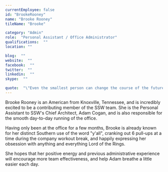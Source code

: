 ```yaml
---
currentEmployee: false
id: "BrookeRooney"
name: "Brooke Rooney"
tileName: "Brooke"

category: "Admin"
role:  "Personal Assistant / Office Administrator"
qualifications:  ""
location: ""

blog:  ""
website:  ""
facebook:  ""
twitter:  ""
linkedin:  ""
skype:  ""

quote:  "\"Even the smallest person can change the course of the future.\" -LOTR"
---
```


Brooke Rooney is an American from Knoxville, Tennessee, and is incredibly excited to be a contributing member of the SSW team. She is the Personal Assistant to SSW's Chief Architect, Adam Cogan, and is also responsible for the smooth day-to-day running of the office.

Having only been at the office for a few months, Brooke is already known for her distinct Southern use of the word "y'all", cranking out 6 pull-ups at a time during the company workout break, and happily expressing her obsession with anything and everything Lord of the Rings. 

She hopes that her positive energy and previous administrative experience will encourage more team effectiveness, and help Adam breathe a little easier each day.